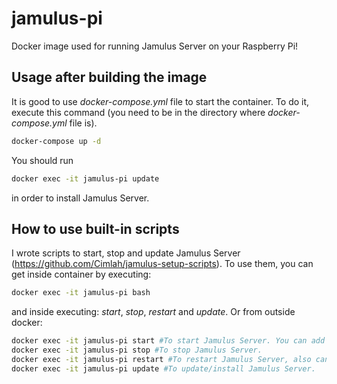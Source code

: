 # jamulus-pi
Docker image used for running Jamulus Server on your Raspberry Pi!

## Usage after building the image
It is good to use *docker-compose.yml* file to start the container.
To do it, execute this command (you need to be in the directory where *docker-compose.yml* file is).

```bash
docker-compose up -d
```

You should run

```bash
docker exec -it jamulus-pi update
```

in order to install Jamulus Server.


## How to use built-in scripts
I wrote scripts to start, stop and update Jamulus Server (https://github.com/Cimlah/jamulus-setup-scripts).
To use them, you can get inside container by executing:

```bash
docker exec -it jamulus-pi bash
```

and inside executing: *start*, *stop*, *restart* and *update*.
Or from outside docker:

```bash
docker exec -it jamulus-pi start #To start Jamulus Server. You can add ' &' at the end of this command to run it in background (docker exec -it jamulus-pi start &)
docker exec -it jamulus-pi stop #To stop Jamulus Server.
docker exec -it jamulus-pi restart #To restart Jamulus Server, also can be used with ' &'.
docker exec -it jamulus-pi update #To update/install Jamulus Server.